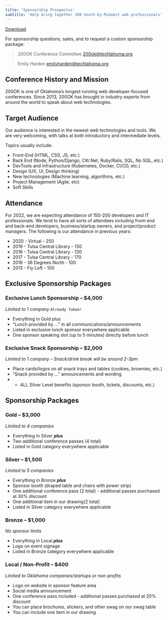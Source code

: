 ```yaml
---
title: 'Sponsorship Prospectus'
subtitle: 'Help bring together 200 South-by-Midwest web professionals'
---
```


<div class="; text-center md:float-right"><a href="/sponsorship/200OK-Sponsorship-Prospectus-2022.pdf" class="button secondary md:ml-4" title="Download as PDF (102KB)">Download <span><i class="ri-file-download-line ; ml-2"></i><span></a></div>

For sponsorship questions, sales, and to request a custom sponsorship package:

> 200OK Conference Committee
> 200ok@techlahoma.org

> Emily Harden
> emilyharden@techlahoma.org


## Conference History and Mission

200OK is one of Oklahoma’s longest running web developer-focused conferences. Since 2013, 200OK has brought in industry experts from around the world to speak about web technologies.

## Target Audience

Our audience is interested in the newest web technologies and tools. We are very welcoming, with talks at both introductory and intermediate levels.

Topics usually include:

- Front-End (HTML, CSS, JS, etc.)
- Back End (Node, Python/Django, C#/.Net, Ruby/Rails, SQL, No SQL, etc.)
- DevTools and infrastructure (Kubernetes, Docker, CI/CD, etc.)
- Design (UX, UI, Design thinking)
- New technologies (Machine learning, algorithms, etc.) 
- Project Management (Agile, etc)
- Soft Skills

## Attendance

For 2022, we are expecting attendance of 150-200 developers and IT professionals. We tend to have all sorts of attendees including front-end and back-end developers, business/startup owners, and project/product managers. The following is our attendance in previous years:

- 2020 - Virtual - 250
- 2019 - Tulsa Central Library - 130
- 2018 - Tulsa Central Library - 130
- 2017 - Tulsa Central Library - 170
- 2016 - 36 Degrees North - 100
- 2013 - Fly Loft - 100

## Exclusive Sponsorship Packages

### Exclusive Lunch Sponsorship – $4,000
*Limited to 1 company* `Already Taken!`
- Everything in Gold plus
- “Lunch provided by …” in all communications/announcements
- Listed in exclusive lunch sponsor everywhere applicable
- One sponsor speaking slot (up to 5 minutes) directly before lunch

### Exclusive Snack Sponsorship – $2,000
*Limited to 1 company – Snack/drink break will be around 2-3pm*
- Place cards/logos on all snack trays and tables (cookies, brownies, etc.)
- “Snack provided by …” announcements and wording
- + ALL Silver Level benefits (sponsor booth, tickets, discounts, etc.)

## Sponsorship Packages

### Gold – $3,000
*Limited to 4 companies*
- Everything in Silver ***plus***
- Two additional conference passes (4 total)
- Listed in Gold category everywhere applicable

### Silver – $1,500
*Limited to 5 companies*
- Everything in Bronze ***plus***
- Sponsor booth (draped table and chairs with power strip)
- One additional conference pass (2 total) - additional passes purchased at 30% discount
- One additional item in our drawing(2 total)
- Listed in Silver category everywhere applicable

### Bronze – $1,000
*No sponsor limits*
- Everything in Local ***plus***
- Logo on event signage
- Listed in Bronze category everywhere applicable

### Local / Non-Profit – $400
*Limited to Oklahoma companies/startups or non-profits*
- Logo on website in sponsor feature area
- Social media announcement
- One conference pass included - additional passes purchased at 20% discount
- You can place brochures, stickers, and other swag on our swag table
- You can include one item in our drawing
